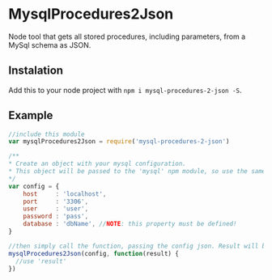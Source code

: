 # MysqlProcedures2Json
Node tool that gets all stored procedures, including parameters, from a MySql schema as JSON. 

## Instalation

Add this to your node project with `npm i mysql-procedures-2-json -S`.

## Example

```` javascript
//include this module
var mysqlProcedures2Json = require('mysql-procedures-2-json')

/**
* Create an object with your mysql configuration.
* This object will be passed to the 'mysql' npm module, so use the same parameters.
*/
var config = {
    host     : 'localhost',
    port     : '3306',
    user     : 'user',
    password : 'pass',
    database : 'dbName', //NOTE: this property must be defined!
}

//then simply call the function, passing the config json. Result will be in a async callback
mysqlProcedures2Json(config, function(result) { 
  //use 'result'
})
````
